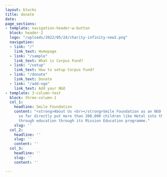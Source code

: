 ```yaml
---
layout: blocks
title: donate
date: 
page_sections:
- template: navigation-header-w-button
  block: header-2
  logo: "/uploads/2022/05/24/charity-infinity-new1.png"
  navigation:
  - link: "/"
    link_text: Homepage
  - link: "/sample"
    link_text: What is Corpus Fund?
  - link: "/setup"
    link_text: How to setup Corpus Fund?
  - link: "/donate"
    link_text: Donate
  - link: "/add-ngo"
    link_text: Add your NGO
- template: 3-column-text
  block: three-column-1
  col_1:
    headline: Smile Foundation
    content: "<strong>About Us <br></strong>Smile Foundation as an NGO in India has
      so far directly put more than 200,000 children like Hetal into the path of empowerment
      through education through its Mission Education programme."
    slug: ''
  col_2:
    headline: ''
    slug: ''
    content: ''
  col_3:
    headline: ''
    slug: ''
    content: ''

---
```


